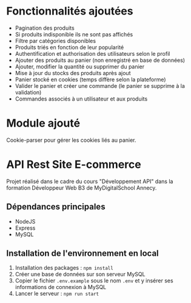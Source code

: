 # Fonctionnalités ajoutées 
* Pagination des produits
* Si produits indisponible ils ne sont pas affichés 
* Filtre par catégories disponibles
* Produits triés en fonction de leur popularité
* Authentification et authorisation des utilisateurs selon le profil
* Ajouter des produits au panier (non enregistré en base de données) 
* Ajouter, modifier la quantité ou supprimer du panier
* Mise à jour du stocks des produits après ajout
* Panier stocké en cookies (temps diffère selon la plateforme)
* Valider le panier et créer une commande (le panier se supprime à la validation)
* Commandes associés à un utilisateur et aux produits

# Module ajouté 
Cookie-parser pour gérer les cookies liés au panier.

# API Rest Site E-commerce
Projet réalisé dans le cadre du cours "Développement API" dans la formation Développeur Web B3 de MyDigitalSchool Annecy.

## Dépendances principales 
* NodeJS
* Express
* MySQL

## Installation de l'environnement en local
1. Installation des packages : `npm install`
2. Créer une base de données sur son serveur MySQL
3. Copier le fichier `.env.example` sous le nom `.env` et y insérer ses informations de connexion à MySQL
4. Lancer le serveur : `npm run start`
